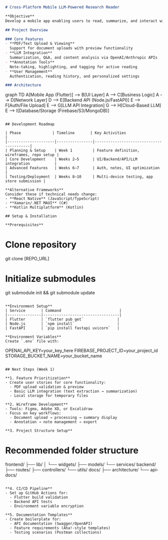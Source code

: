  

```markdown
# Cross-Platform Mobile LLM-Powered Research Reader

**Objective**  
Develop a mobile app enabling users to read, summarize, and interact with research papers via LLM APIs, with cross-platform support through Flutter.

## Project Overview

### Core Features
- **PDF/Text Upload & Viewing**  
  Support for document uploads with preview functionality
- **LLM Integration**  
  Summarization, Q&A, and content analysis via OpenAI/Anthropic APIs
- **Annotation Tools**  
  Note-taking, highlighting, and tagging for active reading
- **User Management**  
  Authentication, reading history, and personalized settings

### Architecture

```
graph TD
    A[Mobile App (Flutter)] --> B[UI Layer]
    A --> C[Business Logic]
    A --> D[Network Layer]
    D --> E[Backend API (Node.js/FastAPI)]
    E --> F[Auth/File Upload]
    E --> G[LLM API Integration]
    G --> H[Cloud-Based LLM]
    E --> I[Database/Storage (Firebase/S3/MongoDB)]
```

## Development Roadmap

| Phase              | Timeline       | Key Activities                          |
|---------------------|----------------|-----------------------------------------|
| Planning & Setup    | Week 1         | Feature definition, wireframes, repo setup |
| Core Development    | Weeks 2–5      | UI/Backend/API/LLM integration           |
| Advanced Features   | Weeks 6–7      | Auth, notes, UI optimization             |
| Testing/Deployment  | Weeks 8–10     | Multi-device testing, app store submission |

**Alternative Frameworks**  
Consider these if technical needs change:
- **React Native** (JavaScript/TypeScript)
- **Xamarin/.NET MAUI** (C#)
- **Kotlin Multiplatform** (Kotlin)

## Setup & Installation

**Prerequisites**  
```
# Clone repository
git clone [REPO_URL]

# Initialize submodules
git submodule init && git submodule update
```

**Environment Setup**  
| Service       | Command                          |
|---------------|----------------------------------|
| Flutter       | `flutter pub get`               |
| Node.js       | `npm install`                   |
| FastAPI       | `pip install fastapi uvicorn`   |

**Environment Variables**  
Create `.env` file with:
```
OPENAI_API_KEY=your_key_here
FIREBASE_PROJECT_ID=your_project_id
STORAGE_BUCKET_NAME=your_bucket_name
```

## Next Steps (Week 1)

**1. Feature Prioritization**  
- Create user stories for core functionality:  
  - PDF upload validation & preview  
  - Basic LLM integration (text extraction → summarization)  
  - Local storage for temporary files

**2. Wireframe Development**  
- Tools: Figma, Adobe XD, or Excalidraw  
- Focus on key workflows:  
  - Document upload → processing → summary display  
  - Annotation → note management → export

**3. Project Structure Setup**  
```
# Recommended folder structure
frontend/
├── lib/
│   └── widgets/
├── models/
└── services/
backend/
├── routes/
├── controllers/
└── utils/
docs/
├── architecture/
└── api-docs/
```

**4. CI/CD Pipeline**  
- Set up GitHub Actions for:  
  - Flutter build validation  
  - Backend API tests  
  - Environment variable encryption

**5. Documentation Templates**  
- Create boilerplate for:  
  - API documentation (Swagger/OpenAPI)  
  - Feature requirements (Aha!-style templates)  
  - Testing scenarios (Postman collections)
```
